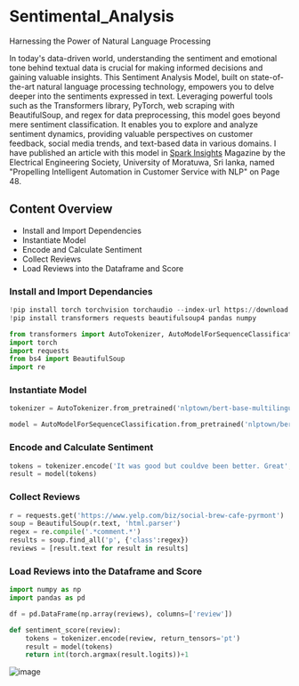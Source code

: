 # Sentimental_Analysis

Harnessing the Power of Natural Language Processing

In today's data-driven world, understanding the sentiment and emotional tone behind textual data is crucial for making informed decisions and gaining valuable insights. This Sentiment Analysis Model, built on state-of-the-art natural language processing technology, empowers you to delve deeper into the sentiments expressed in text. Leveraging powerful tools such as the Transformers library, PyTorch, web scraping with BeautifulSoup, and regex for data preprocessing, this model goes beyond mere sentiment classification. It enables you to explore and analyze sentiment dynamics, providing valuable perspectives on customer feedback, social media trends, and text-based data in various domains. I have published an article with this model in [Spark Insights](https://eesoc.lk/magazine) Magazine by the Electrical Engineering Society, University of Moratuwa, Sri lanka, named "Propelling Intelligent Automation in Customer Service with NLP" on Page 48. 

## Content Overview
- Install and Import Dependencies
- Instantiate Model
- Encode and Calculate Sentiment
- Collect Reviews
- Load Reviews into the Dataframe and Score

### Install and Import Dependancies

```python
!pip install torch torchvision torchaudio --index-url https://download.pytorch.org/whl/cu117
!pip install transformers requests beautifulsoup4 pandas numpy

from transformers import AutoTokenizer, AutoModelForSequenceClassification
import torch
import requests
from bs4 import BeautifulSoup
import re
```

### Instantiate Model
```python
tokenizer = AutoTokenizer.from_pretrained('nlptown/bert-base-multilingual-uncased-sentiment')

model = AutoModelForSequenceClassification.from_pretrained('nlptown/bert-base-multilingual-uncased-sentiment')
```

### Encode and Calculate Sentiment

```python
tokens = tokenizer.encode('It was good but couldve been better. Great', return_tensors='pt')
result = model(tokens)

```

### Collect Reviews

```python
r = requests.get('https://www.yelp.com/biz/social-brew-cafe-pyrmont')
soup = BeautifulSoup(r.text, 'html.parser')
regex = re.compile('.*comment.*')
results = soup.find_all('p', {'class':regex})
reviews = [result.text for result in results]

```


### Load Reviews into the Dataframe and Score

```python
import numpy as np
import pandas as pd

df = pd.DataFrame(np.array(reviews), columns=['review'])

def sentiment_score(review):
    tokens = tokenizer.encode(review, return_tensors='pt')
    result = model(tokens)
    return int(torch.argmax(result.logits))+1

```


![image](https://github.com/udithishanka/Sentimental_Analysis/assets/107479890/8ee9e381-c079-4f11-8ade-039da4eece41)
